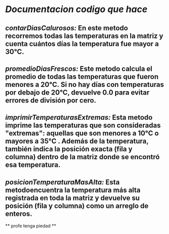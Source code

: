 # *Documentacion codigo que hace*

## *contarDiasCalurosos:* En este metodo   recorremos  todas las temperaturas en la matriz y cuenta cuántos días la temperatura fue mayor a 30°C.

## *promedioDiasFrescos:* Este metodo  calcula el promedio de todas las temperaturas que fueron menores a 20°C. Si no hay días con temperaturas por debajo de 20°C, devuelve 0.0 para evitar errores de división por cero.

## *imprimirTemperaturasExtremas:* Esta metodo imprime las temperaturas que son consideradas "extremas": aquellas que son menores a 10°C  o mayores a 35°C . Además de la temperatura, también indica la posición exacta (fila y columna) dentro de la matriz donde se encontró esa temperatura.

## *posicionTemperaturaMasAlta:* Esta metodoencuentra la temperatura más alta registrada en toda la matriz y devuelve su posición (fila y columna) como un arreglo de enteros.


** profe tenga piedad **
